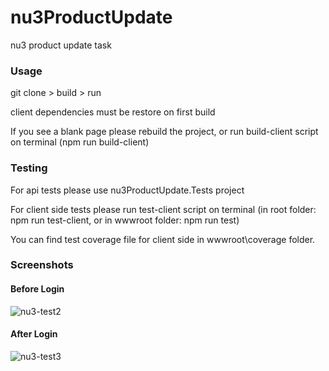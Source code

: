 # nu3ProductUpdate
nu3 product update task

### Usage
git clone > build > run

client dependencies must be restore on first build 

If you see a blank page please rebuild the project, or run build-client script on terminal (npm run build-client)

### Testing
For api tests please use nu3ProductUpdate.Tests project

For client side tests please run test-client script on terminal (in root folder: npm run test-client,  or in wwwroot folder: npm run test) 

You can find test coverage file for client side in wwwroot\coverage folder.

### Screenshots
#### Before Login
![nu3-test2](https://user-images.githubusercontent.com/29313362/107337044-e736d300-6aca-11eb-8b89-d0f38094dc7a.PNG)

#### After Login
![nu3-test3](https://user-images.githubusercontent.com/29313362/107342966-e6ee0600-6ad1-11eb-82cb-803a4bf872a4.PNG)
